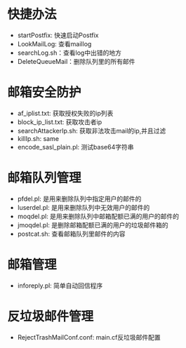# 快捷办法
- startPostfix: 快速启动Postfix
- LookMailLog: 查看maillog
- searchLog.sh：查看log中出错的地方
- DeleteQueueMail：删除队列里的所有邮件

# 邮箱安全防护
- af_iplist.txt: 获取授权失败的ip列表
- block_ip_list.txt: 获取攻击者ip
- searchAttackerIp.sh: 获取非法攻击mail的ip,并且过滤
- killIp.sh: same
- encode_sasl_plain.pl: 测试base64字符串

# 邮箱队列管理
- pfdel.pl: 是用来删除队列中指定用户的邮件的
- luserdel.pl: 是用来删除队列中无效用户的邮件的
- moqdel.pl: 是用来删除队列中邮箱配额已满的用户的邮件的
- jmoqdel.pl: 是删除邮箱配额已满的用户的垃圾邮件箱的
- postcat.sh: 查看邮箱队列里邮件的内容

# 邮箱管理
- inforeply.pl: 简单自动回信程序

# 反垃圾邮件管理
- RejectTrashMailConf.conf: main.cf反垃圾邮件配置

